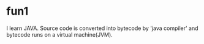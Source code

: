 # fun1
I learn JAVA.
Source code is converted into bytecode by 'java compiler' and bytecode runs on a virtual machine(JVM).

